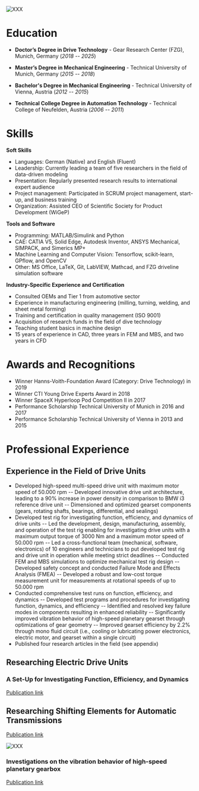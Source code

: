 ![XXX](/assets/Portraitfoto_LukasPointner.jpg)

# Education
- **Doctor’s Degree in Drive Technology** - Gear Research Center (FZG), Munich, Germany (_2018 -- 2025_)

- **Master’s Degree in Mechanical Engineering** - Technical University of Munich, Germany (_2015 -- 2018_)

- **Bachelor's Degree in Mechanical Engineering** - Technical University of Vienna, Austria (_2012 -- 2015_)

- **Technical College Degree in Automation Technology** - Technical College of Neufelden, Austria (_2006 -- 2011_)

# Skills
**Soft Skills**
-	Languages: German (Native) and English (Fluent)
-	Leadership: Currently leading a team of five researchers in the field of data-driven modeling
-	Presentation: Regularly presented research results to international expert audience
-	Project management: Participated in SCRUM project management, start-up, and business training
-	Organization: Assisted CEO of Scientific Society for Product Development (WiGeP)

**Tools and Software**
-	Programming: MATLAB/Simulink and Python
-	CAE: CATIA V5, Solid Edge, Autodesk Inventor, ANSYS Mechanical, SIMPACK, and Simerics MP+
-	Machine Learning and Computer Vision: Tensorflow, scikit-learn, GPflow, and OpenCV
-	Other: MS Office, LaTeX, Git, LabVIEW, Mathcad, and FZG driveline simulation software

**Industry-Specific Experience and Certification**
- Consulted OEMs and Tier 1 from automotive sector
-	Experience in manufacturing engineering (milling, turning, welding, and sheet metal forming)
-	Training and certification in quality management (ISO 9001)
-	Acquisition of research funds in the field of dive technology
-	Teaching student basics in machine design
-	15 years of experience in CAD, three years in FEM and MBS, and two years in CFD

# Awards and Recognitions
-	Winner Hanns-Voith-Foundation Award (Category: Drive Technology) in 2019
-	Winner CTI Young Drive Experts Award in 2018
-	Winner SpaceX Hyperloop Pod Competition II in 2017
-	Performance Scholarship Technical University of Munich in 2016 and 2017
-	Performance Scholarship Technical University of Vienna in 2013 and 2015

# Professional Experience
## Experience in the Field of Drive Units
-	Developed high-speed multi-speed drive unit with maximum motor speed of 50.000 rpm
--	Developed innovative drive unit architecture, leading to a 90% increase in power density in comparison to BMW i3 reference drive unit
--	Dimensioned and optimized gearset components (gears, rotating shafts, bearings, differential, and sealings)
-	Developed test rig for investigating function, efficiency, and dynamics of drive units
--	Led the development, design, manufacturing, assembly, and operation of the test rig enabling for investigating drive units with a maximum output torque of 3000 Nm and a maximum motor speed of 50.000 rpm
--	Led a cross-functional team (mechanical, software, electronics) of 10 engineers and technicians to put developed test rig and drive unit in operation while meeting strict deadlines
--	Conducted FEM and MBS simulations to optimize mechanical test rig design
--	Developed safety concept and conducted Failure Mode and Effects Analysis (FMEA)
--	Developed a robust and low-cost torque measurement unit for measurements at rotational speeds of up to 50.000 rpm
-	Conducted comprehensive test runs on function, efficiency, and dynamics
--	Developed test programs and procedures for investigating function, dynamics, and efficiency
--	Identified and resolved key failure modes in components resulting in enhanced reliability
--	Significantly improved vibration behavior of high-speed planetary gearset through optimizations of gear geometry
--	Improved gearset efficiency by 2.2% through mono fluid circuit (i.e., cooling or lubricating power electronics, electric motor, and gearset within a single circuit)
-	Published four research articles in the field (see appendix)



## Researching Electric Drive Units
### A Set-Up for Investigating Function, Efficiency, and Dynamics
[Publication link](https://www.mdpi.com/2624-8921/6/3/67)

## Researching Shifting Elements for Automatic Transmissions
[Publication link](https://www.mdpi.com/2624-8921/6/3/67)


![XXX](/assets/Bild_LinkedIn_Post.png)

### Investigations on the vibration behavior of high-speed planetary gearbox
[Publication link](https://link.springer.com/article/10.1007/s10010-024-00727-5)
